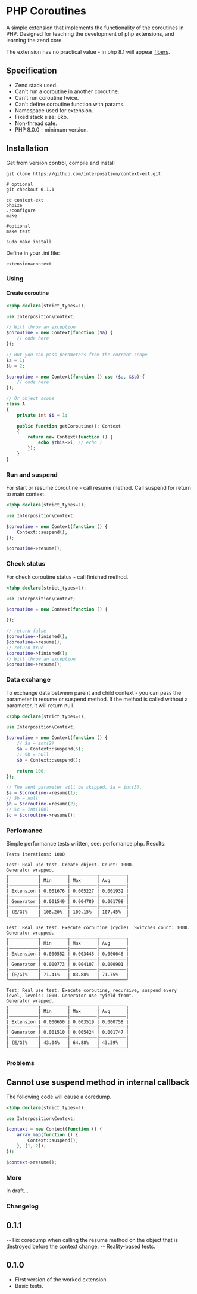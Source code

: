 # PHP Coroutines

A simple extension that implements the functionality of the coroutines in PHP.
Designed for teaching the development of php extensions, and learning the zend core.

The extension has no practical value - in php 8.1 will appear [fibers](https://wiki.php.net/rfc/fibers).

## Specification

- Zend stack used.
- Can't run a coroutine in another coroutine.
- Can't run coroutine twice.
- Can't define coroutine function with params.
- Namespace used for extension.
- Fixed stack size: 8kb.
- Non-thread safe.
- PHP 8.0.0 - minimum version.

## Installation

Get from version control, compile and install

```
git clone https://github.com/interposition/context-ext.git

# optional
git checkout 0.1.1

cd context-ext
phpize
./configure
make

#optional
make test

sudo make install
```
Define in your .ini file:

```
extension=context
```
### Using

#### Create coroutine
```php
<?php declare(strict_types=1);

use Interposition\Context;

// Will throw an exception
$coroutine = new Context(function ($a) {
    // code here
});

// But you can pass parameters from the current scope
$a = 1;
$b = 2;

$coroutine = new Context(function () use ($a, &$b) {
    // code here
});

// Or object scope
class A
{
    private int $i = 1;

    public function getCoroutine(): Context
    {
        return new Context(function () {
            echo $this->i; // echo 1
        });
    }
}
```

### Run and suspend

For start or resume coroutine - call resume method. Call suspend for return to main context.
```php
<?php declare(strict_types=1);

use Interposition\Context;

$coroutine = new Context(function () {
    Context::suspend();
});

$coroutine->resume();

```

### Check status

For check coroutine status - call finished method.

```php
<?php declare(strict_types=1);

use Interposition\Context;

$coroutine = new Context(function () {

});

// return false
$coroutine->finished();
$coroutine->resume();
// return true
$coroutine->finished();
// Will throw an exception
$coroutine->resume();

```

### Data exchange
To exchange data between parent and child context
\- you can pass the parameter in resume or suspend method.
If the method is called without a parameter, it will return null.

```php
<?php declare(strict_types=1);

use Interposition\Context;

$coroutine = new Context(function () {
    // $a = int(2)
    $a = Context::suspend(5);
    // $b = null
    $b = Context::suspend();

    return 100;
});

// The sent parameter will be skipped. $a = int(5).
$a = $coroutine->resume(1);
// $b = null
$b = $coroutine->resume(2);
// $c = int(100)
$c = $coroutine->resume();
```

### Perfomance
Simple performance tests written, see: perfomance.php. Results:
```
Tests iterations: 1000

Test: Real use test. Create object. Count: 1000.
Generator wrapped.
┌───────────┬──────────┬──────────┬──────────┐
|           | Min      | Max      | Avg      |
|───────────|──────────|──────────|──────────|
| Extension | 0.001676 | 0.005227 | 0.001932 |
|───────────|──────────|──────────|──────────|
| Generator | 0.001549 | 0.004789 | 0.001798 |
|───────────|──────────|──────────|──────────|
| (E/G)%    | 108.20%  | 109.15%  | 107.45%  |
└───────────┴──────────┴──────────┴──────────┘

Test: Real use test. Execute coroutine (cycle). Switches count: 1000.
Generator wrapped.
┌───────────┬──────────┬──────────┬──────────┐
|           | Min      | Max      | Avg      |
|───────────|──────────|──────────|──────────|
| Extension | 0.000552 | 0.003445 | 0.000646 |
|───────────|──────────|──────────|──────────|
| Generator | 0.000773 | 0.004107 | 0.000901 |
|───────────|──────────|──────────|──────────|
| (E/G)%    | 71.41%   | 83.88%   | 71.75%   |
└───────────┴──────────┴──────────┴──────────┘

Test: Real use test. Execute coroutine, recursive, suspend every level, levels: 1000. Generator use "yield from".
Generator wrapped.
┌───────────┬──────────┬──────────┬──────────┐
|           | Min      | Max      | Avg      |
|───────────|──────────|──────────|──────────|
| Extension | 0.000650 | 0.003519 | 0.000758 |
|───────────|──────────|──────────|──────────|
| Generator | 0.001510 | 0.005424 | 0.001747 |
|───────────|──────────|──────────|──────────|
| (E/G)%    | 43.04%   | 64.88%   | 43.39%   |
└───────────┴──────────┴──────────┴──────────┘
```
### Problems
## Cannot use suspend method in internal callback
The following code will cause a coredump.
```php
<?php declare(strict_types=1);

use Interposition\Context;

$context = new Context(function () {
    array_map(function () {
        Context::suspend();
    }, [1, 2]);
});

$context->resume();
```
### More
In draft...

### Changelog
## 0.1.1
-- Fix coredump when calling the resume method on the object that is destroyed before the context change.
-- Reality-based tests.

## 0.1.0
- First version of the worked extension.
- Basic tests.

